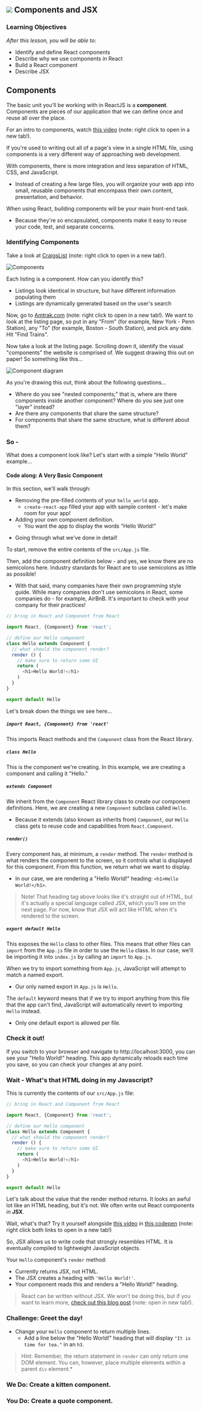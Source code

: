 ## ![](https://ga-dash.s3.amazonaws.com/production/assets/logo-9f88ae6c9c3871690e33280fcf557f33.png) Components and JSX

### Learning Objectives
*After this lesson, you will be able to:*
- Identify and define React components
- Describe why we use components in React
- Build a React component
- Describe JSX

## Components

The basic unit you'll be working with in ReactJS is a **component**. Components are pieces of our application that we can define once and reuse all over the place.

For an intro to components, watch [this video](https://generalassembly.wistia.com/medias/h64z7lp1ir) (note: right click to open in a new tab!).


If you're used to writing out all of a page's view in a single HTML file, using components is a very different way of approaching web development.

With components, there is more integration and less separation of HTML, CSS, and JavaScript.
- Instead of creating a few large files, you will organize your web app into small, reusable components that encompass their own content, presentation, and behavior.

When using React, building components will be your main front-end task.
- Because they're so encapsulated, components make it easy to reuse your code, test, and separate concerns.

### Identifying Components

Take a look at [CraigsList](https://boston.craigslist.org/search/aap) (note: right click to open in a new tab!).

![Components](https://res.cloudinary.com/briezh/image/upload/v1556229627/craigslist_example_ruvqji.png)

Each listing is a component. How can you identify this?
- Listings look identical in structure, but have different information populating them
- Listings are dynamically generated based on the user's search

Now, go to [Amtrak.com](https://www.amtrak.com/home) (note: right click to open in a new tab!). We want to look at the listing page, so put in any "From" (for example, New York - Penn Station), any "To" (for example, Boston - South Station), and pick any date. Hit "Find Trains". 

Now take a look at the listing page. Scrolling down it, identify the visual "components" the website is comprised of. We suggest drawing this out on paper! So something like this...

![Component diagram](https://res.cloudinary.com/briezh/image/upload/v1556229627/wireframe_deconstructed_fwf6dn.png)

As you're drawing this out, think about the following questions...

* Where do you see "nested components;" that is, where are there components inside another component? Where do you see just one "layer" instead?
* Are there any components that share the same structure?
* For components that share the same structure, what is different about them?


### So -
What does a component look like? Let's start with a simple "Hello World" example...

#### Code along: A Very Basic Component

In this section, we'll walk through:
* Removing the pre-filled contents of your `hello_world` app.
  - `create-react-app` filled your app with sample content - let's make room for your app!
* Adding your own component definition.
  - You want the app to display the words "Hello World!"
- Going through what we've done in detail!

To start, remove the entire contents of the `src/App.js` file.

Then, add the component definition below - and yes, we know there are no semicolons here. Industry standards for React are to use semicolons as little as possible!
  - With that said, many companies have their own programming style guide. While many companies don't use semicolons in React, some companies do - for example, AirBnB. It's important to check with your company for their practices!

```js
// bring in React and Component from React

import React, {Component} from 'react';

// define our Hello component
class Hello extends Component {
  // what should the component render?
  render () {
    // make sure to return some UI
    return (
      <h1>Hello World!</h1>
    )
  }
}

export default Hello
```

Let's break down the things we see here...

##### `import React, {Component} from 'react'`
This imports React methods and the `Component` class from the React library.

##### `class Hello`
This is the component we're creating. In this example, we are creating a component and calling it "Hello."

##### `extends Component`

We inherit from the `Component` React library class to create our component definitions. Here, we are creating a new `Component` subclass called `Hello`.
- Because it extends (also known as inherits from) `Component`, our `Hello` class gets to reuse code and capabilities from `React.Component`.

##### `render()`
Every component has, at minimum, a `render` method. The `render` method is what renders the component to the screen, so it controls what is displayed for this component. From this function, we return what we want to display.  
- In our case, we are rendering a "Hello World!" heading: `<h1>Hello World!</h1>`.

> Note! That heading tag above looks like it's straight out of HTML, but it's actually a special language called JSX, which you'll see on the next page. For now, know that JSX will act like HTML when it's rendered to the screen.

##### `export default Hello`
This exposes the `Hello` class to other files.  This means that other files can `import` from the `App.js` file in order to use the `Hello` class. In our case, we'll be importing it into `index.js` by calling an `import` to `App.js`.

When we try to import something from `App.js`, JavaScript will attempt to match a named export.
- Our only named export in `App.js` is `Hello`.

The `default` keyword means that if we try to import anything from this file that the app can't find, JavaScript will automatically revert to importing `Hello` instead.
- Only one default export is allowed per file.

### Check it out!

If you switch to your browser and navigate to http://localhost:3000, you can see your "Hello World!" heading. This app dynamically reloads each time you save, so you can check your changes at any point.


### Wait - What's that HTML doing in my Javascript?

This is currently the contents of our `src/App.js` file:

```js
// bring in React and Component from React

import React, {Component} from 'react';

// define our Hello component
class Hello extends Component {
  // what should the component render?
  render () {
    // make sure to return some UI
    return (
      <h1>Hello World!</h1>
    )
  }
}

export default Hello
```

Let's talk about the value that the render method returns. It looks an awful lot like an HTML heading, but it's not. We often write out React components in **JSX**.

Wait, what's that? Try it yourself alongside [this video](https://generalassembly.wistia.com/medias/dcps4dqziy) in [this codepen](https://codepen.io/susir/pen/wJPoBw) (note: right click  both links to open in a new tab!)

So, JSX allows us to write code that strongly resembles HTML. It is eventually compiled to lightweight JavaScript objects.

Your `Hello` component's `render` method:
- Currently returns JSX, not HTML.
- The JSX creates a heading with `'Hello World!'`.
- Your component reads this and renders a "Hello World!" heading.

> React can be written without JSX. We won't be doing this, but if you want to learn more, [check out this blog post](http://jamesknelson.com/learn-raw-react-no-jsx-flux-es6-webpack/) (note: open in new tab!).

### Challenge: Greet the day!

- Change your `Hello` component to return multiple lines.
  - Add a line below the "Hello World!" heading that will display `"It is time for tea."` in an `h3`.

> Hint: Remember, the return statement in `render` can only return one DOM element. You can, however, place multiple elements within a parent `div` element.*

### We Do: Create a kitten component.

### You Do: Create a quote component. 

